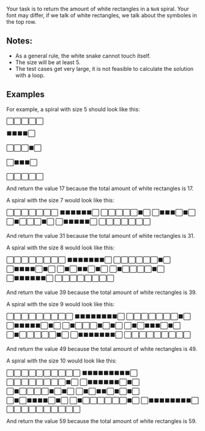 Your task is to return the amount of white rectangles in a `NxN` spiral. Your font may differ, if we talk of white rectangles, we talk about the symboles in the top row.

## Notes:
* As a general rule, the white snake cannot touch itself.
* The size will be at least 5.
* The test cases get very large, it is not feasible to calculate the solution with a loop.

## Examples
For example, a spiral with size 5 should look like this:

⬜⬜⬜⬜⬜

⬛⬛⬛⬛⬜

⬜⬜⬜⬛⬜

⬜⬛⬛⬛⬜

⬜⬜⬜⬜⬜

And return the value 17 because the total amount of white rectangles is 17.

A spiral with the size 7 would look like this:

⬜⬜⬜⬜⬜⬜⬜
⬛⬛⬛⬛⬛⬛⬜
⬜⬜⬜⬜⬜⬛⬜
⬜⬛⬛⬛⬜⬛⬜
⬜⬛⬜⬜⬜⬛⬜
⬜⬛⬛⬛⬛⬛⬜
⬜⬜⬜⬜⬜⬜⬜

And return the value 31 because the total amount of white rectangles is 31.

A spiral with the size 8 would look like this:

⬜⬜⬜⬜⬜⬜⬜⬜
⬛⬛⬛⬛⬛⬛⬛⬜
⬜⬜⬜⬜⬜⬜⬛⬜
⬜⬛⬛⬛⬛⬜⬛⬜
⬜⬛⬜⬛⬛⬜⬛⬜
⬜⬛⬜⬜⬜⬜⬛⬜
⬜⬛⬛⬛⬛⬛⬛⬜
⬜⬜⬜⬜⬜⬜⬜⬜

And return the value 39 because the total amount of white rectangles is 39.

A spiral with the size 9 would look like this:

⬜⬜⬜⬜⬜⬜⬜⬜⬜
⬛⬛⬛⬛⬛⬛⬛⬛⬜
⬜⬜⬜⬜⬜⬜⬜⬛⬜
⬜⬛⬛⬛⬛⬛⬜⬛⬜
⬜⬛⬜⬜⬜⬛⬜⬛⬜
⬜⬛⬜⬛⬛⬛⬜⬛⬜
⬜⬛⬜⬜⬜⬜⬜⬛⬜
⬜⬛⬛⬛⬛⬛⬛⬛⬜
⬜⬜⬜⬜⬜⬜⬜⬜⬜

And return the value 49 because the total amount of white rectangles is 49.

A spiral with the size 10 would look like this:

⬜⬜⬜⬜⬜⬜⬜⬜⬜⬜
⬛⬛⬛⬛⬛⬛⬛⬛⬛⬜
⬜⬜⬜⬜⬜⬜⬜⬜⬛⬜
⬜⬛⬛⬛⬛⬛⬛⬜⬛⬜
⬜⬛⬜⬜⬜⬜⬛⬜⬛⬜
⬜⬛⬜⬛⬛⬜⬛⬜⬛⬜
⬜⬛⬜⬛⬛⬛⬛⬜⬛⬜
⬜⬛⬜⬜⬜⬜⬜⬜⬛⬜
⬜⬛⬛⬛⬛⬛⬛⬛⬛⬜
⬜⬜⬜⬜⬜⬜⬜⬜⬜⬜

And return the value 59 because the total amount of white rectangles is 59.
